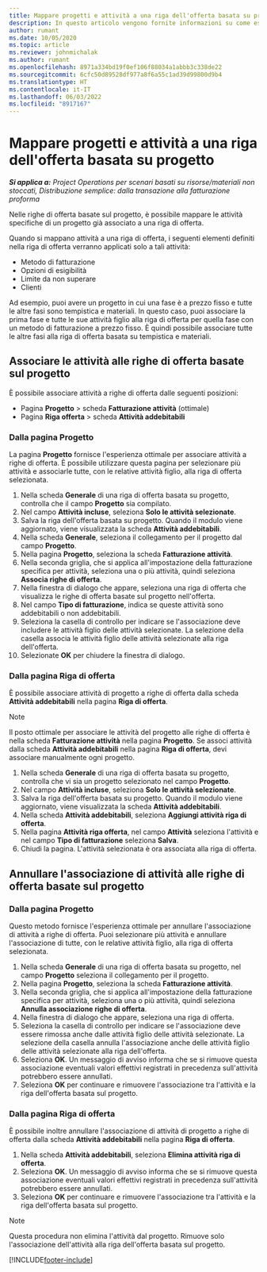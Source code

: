 ```yaml
---
title: Mappare progetti e attività a una riga dell'offerta basata su progetto
description: In questo articolo vengono fornite informazioni su come eseguire il mapping di progetti e attività a una riga di attività basata su progetto.
author: rumant
ms.date: 10/05/2020
ms.topic: article
ms.reviewer: johnmichalak
ms.author: rumant
ms.openlocfilehash: 8971a334bd19f0ef106f88034a1abbb3c338de22
ms.sourcegitcommit: 6cfc50d89528df977a8f6a55c1ad39d99800d9b4
ms.translationtype: HT
ms.contentlocale: it-IT
ms.lasthandoff: 06/03/2022
ms.locfileid: "8917167"
---
```

# <a name="map-projects-and-tasks-to-a-project-based-quote-line"></a>Mappare progetti e attività a una riga dell'offerta basata su progetto

_**Si applica a:** Project Operations per scenari basati su risorse/materiali non stoccati, Distribuzione semplice: dalla transazione alla fatturazione proforma_

Nelle righe di offerta basate sul progetto, è possibile mappare le attività specifiche di un progetto già associato a una riga di offerta.

Quando si mappano attività a una riga di offerta, i seguenti elementi definiti nella riga di offerta verranno applicati solo a tali attività:

- Metodo di fatturazione
- Opzioni di esigibilità
- Limite da non superare
- Clienti

Ad esempio, puoi avere un progetto in cui una fase è a prezzo fisso e tutte le altre fasi sono tempistica e materiali. In questo caso, puoi associare la prima fase e tutte le sue attività figlio alla riga di offerta per quella fase con un metodo di fatturazione a prezzo fisso. È quindi possibile associare tutte le altre fasi alla riga di offerta basata su tempistica e materiali.

## <a name="associate-tasks-to-project-based-quote-lines"></a>Associare le attività alle righe di offerta basate sul progetto

È possibile associare attività a righe di offerta dalle seguenti posizioni:

- Pagina **Progetto** > scheda **Fatturazione attività** (ottimale)
- Pagina **Riga offerta** > scheda **Attività addebitabili** 

### <a name="from-the-project-page"></a>Dalla pagina Progetto

La pagina **Progetto** fornisce l'esperienza ottimale per associare attività a righe di offerta. È possibile utilizzare questa pagina per selezionare più attività e associarle tutte, con le relative attività figlio, alla riga di offerta selezionata.

1. Nella scheda **Generale** di una riga di offerta basata su progetto, controlla che il campo **Progetto** sia compilato.
2. Nel campo **Attività incluse**, seleziona **Solo le attività selezionate**.
3. Salva la riga dell'offerta basata su progetto. Quando il modulo viene aggiornato, viene visualizzata la scheda **Attività addebitabili**.
4. Nella scheda **Generale**, seleziona il collegamento per il progetto dal campo **Progetto**.
5. Nella pagina **Progetto**, seleziona la scheda **Fatturazione attività**.
6. Nella seconda griglia, che si applica all'impostazione della fatturazione specifica per attività, seleziona una o più attività, quindi seleziona **Associa righe di offerta**.
7. Nella finestra di dialogo che appare, seleziona una riga di offerta che visualizza le righe di offerta basate sul progetto nell'offerta.
8. Nel campo **Tipo di fatturazione**, indica se queste attività sono addebitabili o non addebitabili.
9. Seleziona la casella di controllo per indicare se l'associazione deve includere le attività figlio delle attività selezionate. La selezione della casella associa le attività figlio delle attività selezionate alla riga dell'offerta.
10. Selezionate **OK** per chiudere la finestra di dialogo.

### <a name="from-the-quote-line-page"></a>Dalla pagina Riga di offerta

È possibile associare attività di progetto a righe di offerta dalla scheda **Attività addebitabili** nella pagina **Riga di offerta**.

>[!NOTE]
>Il posto ottimale per associare le attività del progetto alle righe di offerta è nella scheda **Fatturazione attività** nella pagina **Progetto**. Se associ attività dalla scheda **Attività addebitabili** nella pagina **Riga di offerta**, devi associare manualmente ogni progetto.

1. Nella scheda **Generale** di una riga di offerta basata su progetto, controlla che vi sia un progetto selezionato nel campo **Progetto**.
2. Nel campo **Attività incluse**, seleziona **Solo le attività selezionate**.
3. Salva la riga dell'offerta basata su progetto. Quando il modulo viene aggiornato, viene visualizzata la scheda **Attività addebitabili**.
4. Nella scheda **Attività addebitabili**, seleziona **Aggiungi attività riga di offerta**.
5. Nella pagina **Attività riga offerta**, nel campo **Attività** seleziona l'attività e nel campo **Tipo di fatturazione** seleziona **Salva**. 
6. Chiudi la pagina. L'attività selezionata è ora associata alla riga di offerta.

## <a name="disassociate-tasks-from-projectbased-quote-lines"></a>Annullare l'associazione di attività alle righe di offerta basate sul progetto

### <a name="from-the-project-page"></a>Dalla pagina Progetto

Questo metodo fornisce l'esperienza ottimale per annullare l'associazione di attività a righe di offerta. Puoi selezionare più attività e annullare l'associazione di tutte, con le relative attività figlio, alla riga di offerta selezionata.

1. Nella scheda **Generale** di una riga di offerta basata su progetto, nel campo **Progetto** seleziona il collegamento per il progetto.
2. Nella pagina **Progetto**, seleziona la scheda **Fatturazione attività**.
3. Nella seconda griglia, che si applica all'impostazione della fatturazione specifica per attività, seleziona una o più attività, quindi seleziona **Annulla associazione righe di offerta**.
4. Nella finestra di dialogo che appare, seleziona una riga di offerta.
5. Seleziona la casella di controllo per indicare se l'associazione deve essere rimossa anche dalle attività figlio delle attività selezionate. La selezione della casella annulla l'associazione anche delle attività figlio delle attività selezionate alla riga dell'offerta.
6. Seleziona **OK**. Un messaggio di avviso informa che se si rimuove questa associazione eventuali valori effettivi registrati in precedenza sull'attività potrebbero essere annullati. 
7. Seleziona **OK** per continuare e rimuovere l'associazione tra l'attività e la riga dell'offerta basata sul progetto.

### <a name="from-the-quote-line-page"></a>Dalla pagina Riga di offerta

È possibile inoltre annullare l'associazione di attività di progetto a righe di offerta dalla scheda **Attività addebitabili** nella pagina **Riga di offerta**.

1. Nella scheda **Attività addebitabili**, seleziona **Elimina attività riga di offerta**.
2. Seleziona **OK**. Un messaggio di avviso informa che se si rimuove questa associazione eventuali valori effettivi registrati in precedenza sull'attività potrebbero essere annullati. 
3. Seleziona **OK** per continuare e rimuovere l'associazione tra l'attività e la riga dell'offerta basata sul progetto.

>[!NOTE]
> Questa procedura non elimina l'attività dal progetto. Rimuove solo l'associazione dell'attività alla riga dell'offerta basata sul progetto.


[!INCLUDE[footer-include](../../includes/footer-banner.md)]